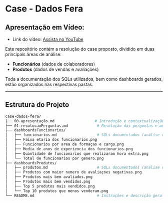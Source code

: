 # Case - Dados Fera

## Apresentação em Vídeo:
- Link do vídeo: [Assista no YouTube](https://youtu.be/U9raIkQ2FS4)

Este repositório contém a resolução do case proposto, dividido em duas principais áreas de análise:

- **Funcionários** (dados de colaboradores)
- **Produtos** (dados de vendas e avaliações)

Toda a documentação dos SQLs utilizados, bem como dashboards gerados, estão organizados nas respectivas pastas.

---

## Estrutura do Projeto

```bash
case-dados-fera/
├── 00-apresentação.md                  # Introdução e contextualização do case
├── 01-resolucaoPerguntas.md             # Resolução das perguntas e análises solicitadas
├── dashboardsFuncionarios/
│   ├── funcionarios.md                  # SQLs documentados (análise de funcionários)
│   ├── Faixa etaria dos funcionarios.png
│   ├── Funcionarios por area de formaçao e cargo.png
│   ├── Media de anos de experiencia dos funcionarios.png
│   ├── Quantidade de funcionarios que realizaram hora extra.png
│   └── Total de funcionarios por genero.png
├── dashboardsProdutos/
│   ├── produtos.md                      # SQLs documentados (análise de produtos)
│   ├── Produtos com maior numero de avaliaçoes negativas.png
│   ├── Produtos mais bem avaliados.png
│   ├── Produtos mais bem vendidos.png
│   ├── Top 5 produtos mais vendidos.png
│   └── Top 10 produtos que menos venderam.png
└── README.md                            # Instruções e descrição geral do projeto
